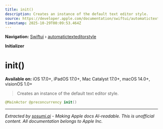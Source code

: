 ```yaml
---
title: init()
description: Creates an instance of the default text editor style.
source: https://developer.apple.com/documentation/swiftui/automatictexteditorstyle/init()
timestamp: 2025-10-29T00:09:53.464Z
---
```


**Navigation:** [Swiftui](/documentation/swiftui) › [automatictexteditorstyle](/documentation/swiftui/automatictexteditorstyle)

**Initializer**

# init()

**Available on:** iOS 17.0+, iPadOS 17.0+, Mac Catalyst 17.0+, macOS 14.0+, visionOS 1.0+

> Creates an instance of the default text editor style.

```swift
@MainActor @preconcurrency init()
```

---

*Extracted by [sosumi.ai](https://sosumi.ai) - Making Apple docs AI-readable.*
*This is unofficial content. All documentation belongs to Apple Inc.*

